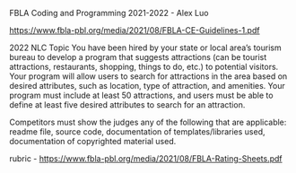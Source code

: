 FBLA Coding and Programming 2021-2022 - Alex Luo

https://www.fbla-pbl.org/media/2021/08/FBLA-CE-Guidelines-1.pdf

2022 NLC Topic
You have been hired by your state or local area’s tourism bureau to develop
a program that suggests attractions (can be tourist attractions, restaurants,
shopping, things to do, etc.) to potential visitors. Your program will allow
users to search for attractions in the area based on desired attributes, such as
location, type of attraction, and amenities. Your program must include at least
50 attractions, and users must be able to define at least five desired attributes
to search for an attraction.

Competitors must show the judges any of the following that are applicable:
readme file, source code, documentation of templates/libraries used,
documentation of copyrighted material used.

rubric - https://www.fbla-pbl.org/media/2021/08/FBLA-Rating-Sheets.pdf
